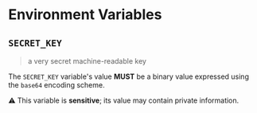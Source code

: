 # Environment Variables

## `SECRET_KEY`

> a very secret machine-readable key

The `SECRET_KEY` variable's value **MUST** be a binary value expressed using the
`base64` encoding scheme.

⚠️ This variable is **sensitive**; its value may contain private information.
